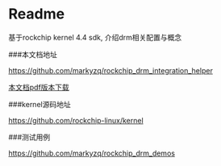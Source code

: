 # Readme

基于rockchip kernel 4.4 sdk, 介绍drm相关配置与概念

###本文档地址

https://github.com/markyzq/rockchip_drm_integration_helper

[本文档pdf版本下载](https://www.gitbook.com/download/pdf/book/markyzq/rockchip_drm_integration_helper?lang=zh)

###kernel源码地址

https://github.com/rockchip-linux/kernel

###测试用例

https://github.com/markyzq/rockchip_drm_demos
